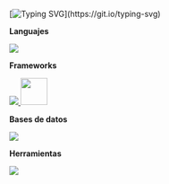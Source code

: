 [![Typing SVG](https://readme-typing-svg.demolab.com?font=Roboto&duration=4000&pause=500&color=F7F7F7&background=FFFFFF00&random=false&width=435&lines=Hola%2C+Soy+Esteban%2C+Desarrollador+Backend.)](https://git.io/typing-svg)



**Languajes**
<p align="left">
  <a href="https://skillicons.dev">
    <img src="https://skillicons.dev/icons?i=py," />
  </a>
</p>

**Frameworks**
<p align="left">
  <a href="https://skillicons.dev">
    <img src="https://skillicons.dev/icons?i=django,fastapi" />      
  </a>
  <img src="https://cdn.jsdelivr.net/gh/devicons/devicon@latest/icons/djangorest/djangorest-original-wordmark.svg" height="48" />
</p>

**Bases de datos**
<p align="left">
  <a href="https://skillicons.dev">
    <img src="https://skillicons.dev/icons?i=mysql,postgresql" />
  </a>
</p>

**Herramientas**
<p align="left">
  <a href="https://skillicons.dev">
    <img src="https://skillicons.dev/icons?i=git,github"/>
  </a>
</p>
